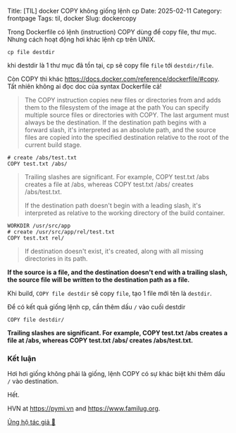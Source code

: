 Title: [TIL] docker COPY không giống lệnh cp
Date: 2025-02-11
Category: frontpage
Tags: til, docker
Slug: dockercopy

Trong Dockerfile có lệnh (instruction) COPY dùng để copy file, thư mục. Nhưng cách hoạt động hơi khác lệnh cp trên UNIX.

```
cp file destdir
```
khi destdir là 1 thư mục đã tồn tại, cp sẽ copy file `file` tới `destdir/file`.

Còn COPY thì khác <https://docs.docker.com/reference/dockerfile/#copy>. Tất nhiên không ai đọc doc của syntax Dockerfile cả!

> The COPY instruction copies new files or directories from <src> and adds them to the filesystem of the image at the path <dest>
> You can specify multiple source files or directories with COPY. The last argument must always be the destination.
> If the destination path begins with a forward slash, it's interpreted as an absolute path, and the source files are copied into the specified destination relative to the root of the current build stage.

```
# create /abs/test.txt
COPY test.txt /abs/
```
>
> Trailing slashes are significant. For example, COPY test.txt /abs creates a file at /abs, whereas COPY test.txt /abs/ creates /abs/test.txt.
>
> If the destination path doesn't begin with a leading slash, it's interpreted as relative to the working directory of the build container.

```
WORKDIR /usr/src/app
# create /usr/src/app/rel/test.txt
COPY test.txt rel/
```
> If destination doesn't exist, it's created, along with all missing directories in its path.

**If the source is a file, and the destination doesn't end with a trailing slash, the source file will be written to the destination path as a file.**

Khi build, `COPY file destdir` sẽ copy `file`, tạo 1 file mới tên là `destdir`.


Để có kết quả giống lệnh cp, cần thêm dấu `/` vào cuối destdir

```
COPY file destdir/
```

**Trailing slashes are significant. For example, COPY test.txt /abs creates a file at /abs, whereas COPY test.txt /abs/ creates /abs/test.txt.**


### Kết luận
Hơi hơi giống không phải là giống, lệnh COPY có sự khác biệt khi thêm dấu `/` vào destination.


Hết.

HVN at <https://pymi.vn> and <https://www.familug.org>.

[Ủng hộ tác giả 🍺](https://www.familug.org/p/ung-ho.html)
